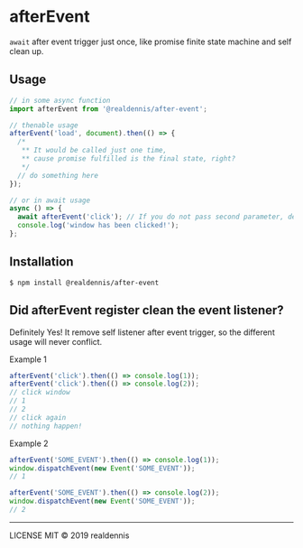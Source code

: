 # afterEvent

`await` after event trigger just once, like promise finite state machine and self clean up.

## Usage

```javascript
// in some async function
import afterEvent from '@realdennis/after-event';

// thenable usage
afterEvent('load', document).then(() => {
  /*
   ** It would be called just one time,
   ** cause promise fulfilled is the final state, right?
   */
  // do something here
});

// or in await usage
async () => {
  await afterEvent('click'); // If you do not pass second parameter, default is window.
  console.log('window has been clicked!');
};
```

## Installation

```
$ npm install @realdennis/after-event
```

## Did afterEvent register clean the event listener?

Definitely Yes!
It remove self listener after event trigger, so the different usage will never conflict.

Example 1

```javascript
afterEvent('click').then(() => console.log(1));
afterEvent('click').then(() => console.log(2));
// click window
// 1
// 2
// click again
// nothing happen!
```

Example 2

```javascript
afterEvent('SOME_EVENT').then(() => console.log(1));
window.dispatchEvent(new Event('SOME_EVENT'));
// 1

afterEvent('SOME_EVENT').then(() => console.log(2));
window.dispatchEvent(new Event('SOME_EVENT'));
// 2
```

---

LICENSE MIT © 2019 realdennis
